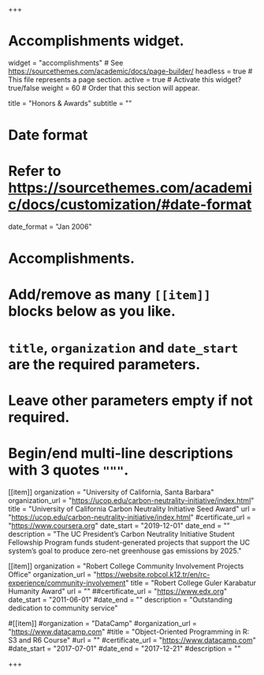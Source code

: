 +++
# Accomplishments widget.
widget = "accomplishments"  # See https://sourcethemes.com/academic/docs/page-builder/
headless = true  # This file represents a page section.
active = true  # Activate this widget? true/false
weight = 60  # Order that this section will appear.

title = "Honors & Awards"
subtitle = ""

# Date format
#   Refer to https://sourcethemes.com/academic/docs/customization/#date-format
date_format = "Jan 2006"

# Accomplishments.
#   Add/remove as many `[[item]]` blocks below as you like.
#   `title`, `organization` and `date_start` are the required parameters.
#   Leave other parameters empty if not required.
#   Begin/end multi-line descriptions with 3 quotes `"""`.

[[item]]
  organization = "University of California, Santa Barbara"
  organization_url = "https://ucop.edu/carbon-neutrality-initiative/index.html"
  title = "University of California Carbon Neutrality Initiative Seed Award"
  url = "https://ucop.edu/carbon-neutrality-initiative/index.html"
  #certificate_url = "https://www.coursera.org"
  date_start = "2019-12-01"
  date_end = ""
  description = "The UC President’s Carbon Neutrality Initiative Student Fellowship Program funds student-generated projects that support the UC system’s goal to produce zero-net greenhouse gas emissions by 2025."

[[item]]
  organization = "Robert College Community Involvement Projects Office"
  organization_url = "https://website.robcol.k12.tr/en/rc-experience/community-involvement"
  title = "Robert College Guler Karabatur Humanity Award"
  url = ""
  ##certificate_url = "https://www.edx.org"
  date_start = "2011-06-01"
  #date_end = ""
  description = "Outstanding dedication to community service"
  
  
#[[item]]
  #organization = "DataCamp"
  #organization_url = "https://www.datacamp.com"
  #title = "Object-Oriented Programming in R: S3 and R6 Course"
  #url = ""
  #certificate_url = "https://www.datacamp.com"
  #date_start = "2017-07-01"
  #date_end = "2017-12-21"
  #description = ""

+++
